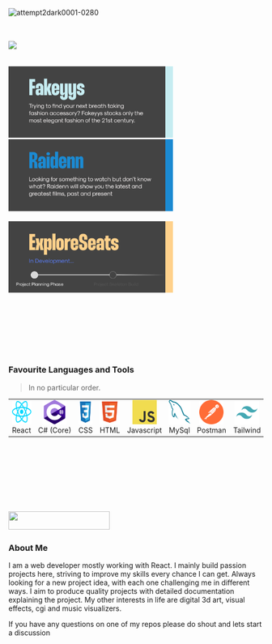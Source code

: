 

![attempt2dark0001-0280](https://github.com/Typicallunchbox/Typicallunchbox/assets/41709116/75532103-b957-4d54-9ae4-ccb9d7f13633)

</br>
</br>

<img src="https://github.com/Typicallunchbox/Typicallunchbox/assets/41709116/3f0f8073-f6fd-4c36-bbbf-34c289cfa265" />
 </br>
  </br>
  <p align="left" gap=""20px>
    <a href="https://github.com/Typicallunchbox/fakeyys-ecommerce"><img width="325" src="./icons/fakeyys-project.png" alt="Fakeyys"></a>
    &nbsp;
    &nbsp;
    &nbsp;
    &nbsp;
    <a href="https://github.com/Typicallunchbox/Raidenn3.0"><img width="325" src="./icons/raidenn-project.png" alt="Raidenn"></a>
    </br>
    </br>
    <a href="https://github.com/Typicallunchbox/Raidenn3.0"><img width="325" src="./icons/explore-seats-project.png" alt="Raidenn"></a> 

  </p>
</br>
</br>
</br>

<img src="https://github.com/Typicallunchbox/Typicallunchbox/assets/41709116/4994e9e5-9410-4c73-9aa5-df3ae61e8595" width="100%" height="2"/>

</br>
</br>
</br>

<!-- 
## Demo

![Demo Doccou alpha](http://share.gifyoutube.com/KzB6Gb.gif) -->

<h3 align="left" id="macropower-tech">Favourite Languages and Tools</h3>

> In no particular order.
> 
<table>
  <tr>
    <td align="center" width="96">
      <a href="#typicallunchbox" >
        <img src="./icons/reactjs.svg" width="48" height="48" alt="React" />
      </a>
      <br>React
    </td>
    <td align="center" width="96">
      <a href="#typicallunchbox">
        <img src="./icons/c-sharp.svg" width="48" height="48" alt="C#" />
      </a>
      <br>C#&nbsp;(Core)
    </td>
<!--     <td align="center" width="96">
      <a href="#macropower-tech">
        <img src="./img/python-original.svg" width="48" height="48" alt="Python" />
      </a>
      <br>Python
    </td> -->
    <td align="center" width="96">
      <a href="#typicallunchbox">
        <img src="./icons/css3.svg" width="48" height="48" alt="Css" />
      </a>
      <br>CSS
    </td>
    <td align="center" width="96">
      <a href="#typicallunchbox">
        <img src="./icons/html5.svg" width="48" height="48" alt="Html" />
      </a>
      <br>HTML
    </td>
    <td align="center" width="96">
      <a href="#typicallunchbox">
        <img src="./icons/js.svg" width="48" height="48" alt="Javascript" />
      </a>
      <br>Javascript
    </td>
    <td align="center" width="96">
      <a href="#typicallunchbox">
        <img src="./icons/mysql.svg" width="48" height="48" alt="MySql" />
      </a>
      <br>MySql
    </td>
    <td align="center" width="96"> 
      <a href="#typicallunchbox" >
        <img src="./icons/postman.svg" width="48" height="48" alt="Postman" />
      </a>
      <br>Postman
    </td>
    <td align="center"  width="96">
      <a href="#typicallunchbox">
        <img src="./icons/tailwind.svg" width="48" height="48" alt="Tailwind" />
      </a>
      <br>Tailwind
    </td>
    <td align="center" width="96"> 
      <a href="#typicallunchbox" >
        <img src="./icons/figma.svg" width="48" height="48" alt="Figma" />
      </a>
      <br>Figma
    </td>
  </tr>
</table>

</br>
</br>
</br>

<img src="https://github.com/Typicallunchbox/Typicallunchbox/assets/41709116/4994e9e5-9410-4c73-9aa5-df3ae61e8595" width="100%" height="2"/>
</br>
</br>
</br>
</br>

  <p align="left">
<!--     <a href="https://www.linkedin.com/in/keegan-launspach/"><img src="https://img.shields.io/badge/linkedin-0A66C2?style=for-the-badge&logo=linkedin&logoColor=white" alt="Typicallunchbox" /></a> -->
    <a href="https://www.linkedin.com/in/keegan-launspach/"><img href="https://www.linkedin.com/in/keegan-launspach/" src="https://github.com/Typicallunchbox/Typicallunchbox/assets/41709116/ddd4f210-b17c-4ca8-a0ac-b3c0591807e0" width="200" height="36" /></a>
  </p>


<h3 align="left" id="about-me">About Me</h3>
<p align="left">I am a web developer mostly working with React. I mainly build passion projects here, striving to improve my skills every chance I can get. Always looking for a new project idea, with each one challenging me in different ways. I aim to produce quality projects with detailed documentation explaining the project. My other interests in life are digital 3d art, visual effects, cgi and music visualizers.</p>
<p align="left">If you have any questions on one of my repos please do shout and lets start a discussion</p>


